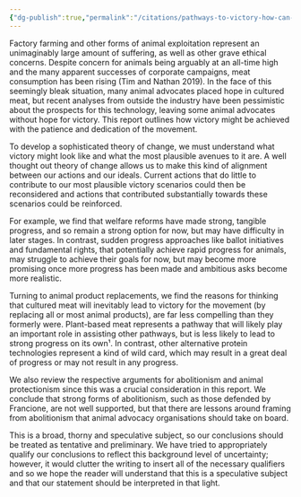 ```yaml
---
{"dg-publish":true,"permalink":"/citations/pathways-to-victory-how-can-we-end-animal-agriculture-animal-ask/","created":"2025-10-01T10:37:52.037+01:00","updated":"2025-10-01T10:53:39.472+01:00"}
---
```


Factory farming and other forms of animal exploitation represent an unimaginably large amount of suffering, as well as other grave ethical concerns. Despite concern for animals being arguably at an all-time high and the many apparent successes of corporate campaigns, meat consumption has been rising (Tim and Nathan 2019). In the face of this seemingly bleak situation, many animal advocates placed hope in cultured meat, but recent analyses from outside the industry have been pessimistic about the prospects for this technology, leaving some animal advocates without hope for victory. This report outlines how victory might be achieved with the patience and dedication of the movement.

To develop a sophisticated theory of change, we must understand what victory might look like and what the most plausible avenues to it are. A well thought out theory of change allows us to make this kind of alignment between our actions and our ideals. Current actions that do little to contribute to our most plausible victory scenarios could then be reconsidered and actions that contributed substantially towards these scenarios could be reinforced.

For example, we find that welfare reforms have made strong, tangible progress, and so remain a strong option for now, but may have difficulty in later stages. In contrast, sudden progress approaches like ballot initiatives and fundamental rights, that potentially achieve rapid progress for animals, may struggle to achieve their goals for now, but may become more promising once more progress has been made and ambitious asks become more realistic.

Turning to animal product replacements, we find the reasons for thinking that cultured meat will inevitably lead to victory for the movement (by replacing all or most animal products), are far less compelling than they formerly were. Plant-based meat represents a pathway that will likely play an important role in assisting other pathways, but is less likely to lead to strong progress on its own¹. In contrast, other alternative protein technologies represent a kind of wild card, which may result in a great deal of progress or may not result in any progress.

We also review the respective arguments for abolitionism and animal protectionism since this was a crucial consideration in this report. We conclude that strong forms of abolitionism, such as those defended by Francione, are not well supported, but that there are lessons around framing from abolitionism that animal advocacy organisations should take on board.

This is a broad, thorny and speculative subject, so our conclusions should be treated as tentative and preliminary. We have tried to appropriately qualify our conclusions to reflect this background level of uncertainty; however, it would clutter the writing to insert all of the necessary qualifiers and so we hope the reader will understand that this is a speculative subject and that our statement should be interpreted in that light.